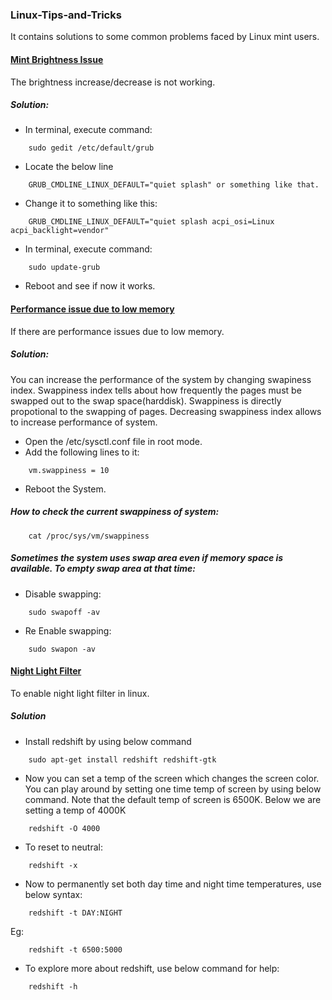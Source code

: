 ### Linux-Tips-and-Tricks
It contains solutions to some common problems faced by Linux mint users.

#### <ins>Mint Brightness Issue</ins>
The brightness increase/decrease is not working.
##### Solution: 
- In terminal, execute command:
````
    sudo gedit /etc/default/grub
````
- Locate the below line
````
    GRUB_CMDLINE_LINUX_DEFAULT="quiet splash" or something like that. 
````
- Change it to something like this:
````
    GRUB_CMDLINE_LINUX_DEFAULT="quiet splash acpi_osi=Linux acpi_backlight=vendor"
````
- In terminal, execute command:
````
    sudo update-grub
````
- Reboot and see if now it works.

#### <ins>Performance issue due to low memory</ins>
If there are performance issues due to low memory.
##### Solution:
You can increase the performance of the system by changing swapiness index.
Swappiness index tells about how frequently the pages must be swapped out to the swap space(harddisk).
Swappiness is directly propotional to the swapping of pages.
Decreasing swappiness index allows to increase performance of system.

- Open the /etc/sysctl.conf file in root mode.
- Add the following lines to it:
````
    vm.swappiness = 10
````
- Reboot the System.
##### How to check the current swappiness of system:
````
    cat /proc/sys/vm/swappiness 
````
##### Sometimes the system uses swap area even if memory space is available. To empty swap area at that time: 
- Disable swapping:
````
    sudo swapoff -av
````
- Re Enable swapping:
````
    sudo swapon -av
````

#### <ins>Night Light Filter</ins>
To enable night light filter in linux.
##### Solution
- Install redshift by using below command
````
    sudo apt-get install redshift redshift-gtk
````
- Now you can set a temp of the screen which changes the screen color. You can play around by setting one time temp of screen by using below command. Note that the default temp of screen is 6500K. Below we are setting a temp of 4000K
````
    redshift -O 4000
````
- To reset to neutral:
````
    redshift -x
````
- Now to permanently set both day time and night time temperatures, use below syntax:
````
    redshift -t DAY:NIGHT
````
Eg:
````
    redshift -t 6500:5000
````
- To explore more about redshift, use below command for help:
````
    redshift -h
````
